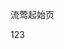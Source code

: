 <!--
 * @Description:
 * @Date: 2021-04-15 11:34:17
 * @LastEditTime: 2021-04-15 11:36:38
 * @FilePath: \warbler-homepage\README.md
-->

流莺起始页

123
